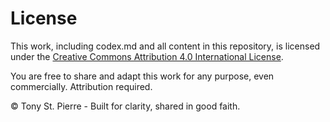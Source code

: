 # License

This work, including codex.md and all content in this repository, is licensed under the [Creative Commons Attribution 4.0 International License](https://creativecommons.org/licenses/by/4.0/).

You are free to share and adapt this work for any purpose, even commercially. Attribution required.

© Tony St. Pierre - Built for clarity, shared in good faith.
